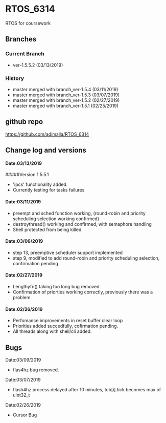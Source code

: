 # RTOS_6314   
RTOS for coursework

## Branches
### Current Branch
* ver-1.5.5.2 (03/13/2019)
 
### History
* master merged with branch_ver-1.5.4 (03/11/2019) 
* master merged with branch_ver-1.5.3 (03/07/2019) 
* master merged with branch_ver-1.5.2 (02/27/2019)
* master merged with branch_ver-1.5.1 (02/25/2019)

## github repo
https://github.com/adimalla/RTOS_6314

## Change log and versions

#### Date:03/13/2019
#####Version 1.5.5.1
* 'ipcs' functionality added.
* Currently testing for tasks failures

#### Date:03/11/2019
* preempt and sched function working, (round-robin and priority scheduling selection working confirmed)
* destroythread() working and confirmed, with semaphore handling
* Shell protected from being killed

#### Date:03/06/2019
* step 13, preemptive scheduler support implemented
* step 9, modified to add round-robin and priority scheduling selection, confirmation pending 

#### Date:02/27/2019
* Lengthyfn() taking too long bug removed
* Confirmation of priorties working correctly, previously there was a problem

#### Date:02/26/2019
* Perfomance improvements in reset buffer clear loop
* Priorities added succedfully, cofirmation pending.
* All threads along with shell/cli added.

## Bugs
Date:03/09/2019
* flas4hz bug removed.

Date:03/07/2019
* flash4hz process delayed after 10 minutes, tcb[i].tick becomes max of uint32_t

Date:02/26/2019
* Cursor Bug


